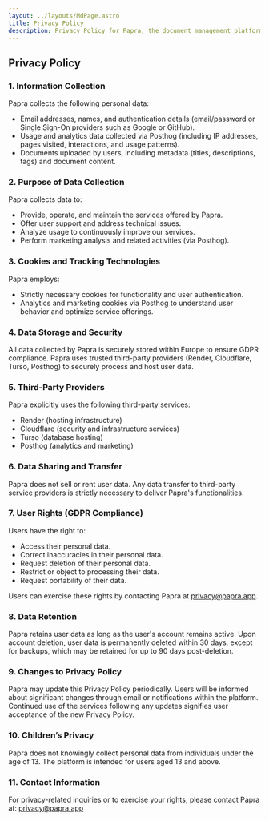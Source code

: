 ```yaml
---
layout: ../layouts/MdPage.astro
title: Privacy Policy
description: Privacy Policy for Papra, the document management platform.
---
```


## Privacy Policy

### 1. Information Collection
Papra collects the following personal data:
- Email addresses, names, and authentication details (email/password or Single Sign-On providers such as Google or GitHub).
- Usage and analytics data collected via Posthog (including IP addresses, pages visited, interactions, and usage patterns).
- Documents uploaded by users, including metadata (titles, descriptions, tags) and document content.

### 2. Purpose of Data Collection
Papra collects data to:
- Provide, operate, and maintain the services offered by Papra.
- Offer user support and address technical issues.
- Analyze usage to continuously improve our services.
- Perform marketing analysis and related activities (via Posthog).

### 3. Cookies and Tracking Technologies
Papra employs:
- Strictly necessary cookies for functionality and user authentication.
- Analytics and marketing cookies via Posthog to understand user behavior and optimize service offerings.

### 4. Data Storage and Security
All data collected by Papra is securely stored within Europe to ensure GDPR compliance. Papra uses trusted third-party providers (Render, Cloudflare, Turso, Posthog) to securely process and host user data.

### 5. Third-Party Providers
Papra explicitly uses the following third-party services:
- Render (hosting infrastructure)
- Cloudflare (security and infrastructure services)
- Turso (database hosting)
- Posthog (analytics and marketing)

### 6. Data Sharing and Transfer
Papra does not sell or rent user data. Any data transfer to third-party service providers is strictly necessary to deliver Papra's functionalities.

### 7. User Rights (GDPR Compliance)
Users have the right to:
- Access their personal data.
- Correct inaccuracies in their personal data.
- Request deletion of their personal data.
- Restrict or object to processing their data.
- Request portability of their data.

Users can exercise these rights by contacting Papra at privacy@papra.app.

### 8. Data Retention
Papra retains user data as long as the user's account remains active. Upon account deletion, user data is permanently deleted within 30 days, except for backups, which may be retained for up to 90 days post-deletion.

### 9. Changes to Privacy Policy
Papra may update this Privacy Policy periodically. Users will be informed about significant changes through email or notifications within the platform. Continued use of the services following any updates signifies user acceptance of the new Privacy Policy.

### 10. Children’s Privacy
Papra does not knowingly collect personal data from individuals under the age of 13. The platform is intended for users aged 13 and above.

### 11. Contact Information
For privacy-related inquiries or to exercise your rights, please contact Papra at: privacy@papra.app
